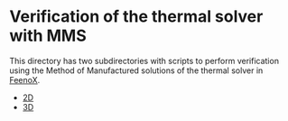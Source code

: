 # Verification of the thermal solver with MMS

This directory has two subdirectories with scripts to perform verification using the Method of Manufactured solutions of the thermal solver in [FeenoX](https://www.seamplex.com/feenox).

 * [2D](2d)
 * [3D](3d)

